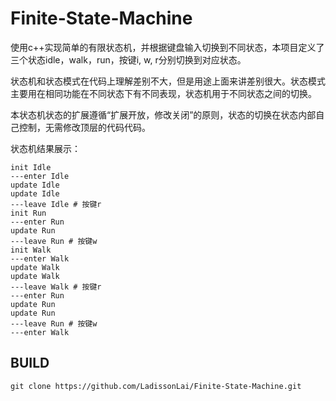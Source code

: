 # Finite-State-Machine

使用c++实现简单的有限状态机，并根据键盘输入切换到不同状态，本项目定义了三个状态idle，walk，run，按键i, w, r分别切换到对应状态。

状态机和状态模式在代码上理解差别不大，但是用途上面来讲差别很大。状态模式主要用在相同功能在不同状态下有不同表现，状态机用于不同状态之间的切换。

本状态机状态的扩展遵循“扩展开放，修改关闭”的原则，状态的切换在状态内部自己控制，无需修改顶层的代码代码。

状态机结果展示：

```shell
init Idle
---enter Idle
update Idle
update Idle
---leave Idle # 按键r
init Run
---enter Run
update Run
---leave Run # 按键w
init Walk
---enter Walk
update Walk
update Walk
---leave Walk # 按键r
---enter Run
update Run
update Run
---leave Run # 按键w
---enter Walk
```

## BUILD

```shell
git clone https://github.com/LadissonLai/Finite-State-Machine.git


```



